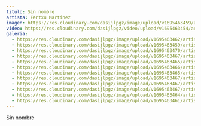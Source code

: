 ```yaml
---
titulo: Sin nombre
artista: Fertxu Martínez
imagen: https://res.cloudinary.com/dasijlpgz/image/upload/v1695463459/artistas/Fertxu%20Mart%C3%ADnez%20-%20Clara%20Campoamor/Sin%20nombre/P1060840.jpg
video: https://res.cloudinary.com/dasijlpgz/video/upload/v1695463454/artistas/Fertxu%20Mart%C3%ADnez%20-%20Clara%20Campoamor/Sin%20nombre/Sin_t%C3%ADtulo_1-3.mp4
galeria:
  - https://res.cloudinary.com/dasijlpgz/image/upload/v1695463462/artistas/Fertxu%20Mart%C3%ADnez%20-%20Clara%20Campoamor/Sin%20nombre/P1060842.jpg
  - https://res.cloudinary.com/dasijlpgz/image/upload/v1695463459/artistas/Fertxu%20Mart%C3%ADnez%20-%20Clara%20Campoamor/Sin%20nombre/P1060840.jpg
  - https://res.cloudinary.com/dasijlpgz/image/upload/v1695463470/artistas/Fertxu%20Mart%C3%ADnez%20-%20Clara%20Campoamor/Sin%20nombre/P1060855.jpg
  - https://res.cloudinary.com/dasijlpgz/image/upload/v1695463467/artistas/Fertxu%20Mart%C3%ADnez%20-%20Clara%20Campoamor/Sin%20nombre/P1060845.jpg
  - https://res.cloudinary.com/dasijlpgz/image/upload/v1695463465/artistas/Fertxu%20Mart%C3%ADnez%20-%20Clara%20Campoamor/Sin%20nombre/P1060852.jpg
  - https://res.cloudinary.com/dasijlpgz/image/upload/v1695463466/artistas/Fertxu%20Mart%C3%ADnez%20-%20Clara%20Campoamor/Sin%20nombre/P1060853.jpg
  - https://res.cloudinary.com/dasijlpgz/image/upload/v1695463465/artistas/Fertxu%20Mart%C3%ADnez%20-%20Clara%20Campoamor/Sin%20nombre/P1060849.jpg
  - https://res.cloudinary.com/dasijlpgz/image/upload/v1695463467/artistas/Fertxu%20Mart%C3%ADnez%20-%20Clara%20Campoamor/Sin%20nombre/P1060850.jpg
  - https://res.cloudinary.com/dasijlpgz/image/upload/v1695463467/artistas/Fertxu%20Mart%C3%ADnez%20-%20Clara%20Campoamor/Sin%20nombre/P1060859.jpg
  - https://res.cloudinary.com/dasijlpgz/image/upload/v1695463467/artistas/Fertxu%20Mart%C3%ADnez%20-%20Clara%20Campoamor/Sin%20nombre/P1060861.jpg
  - https://res.cloudinary.com/dasijlpgz/image/upload/v1695463464/artistas/Fertxu%20Mart%C3%ADnez%20-%20Clara%20Campoamor/Sin%20nombre/P1060848.jpg
  - https://res.cloudinary.com/dasijlpgz/image/upload/v1695463461/artistas/Fertxu%20Mart%C3%ADnez%20-%20Clara%20Campoamor/Sin%20nombre/P1060846.jpg
---
```

S﻿in nombre